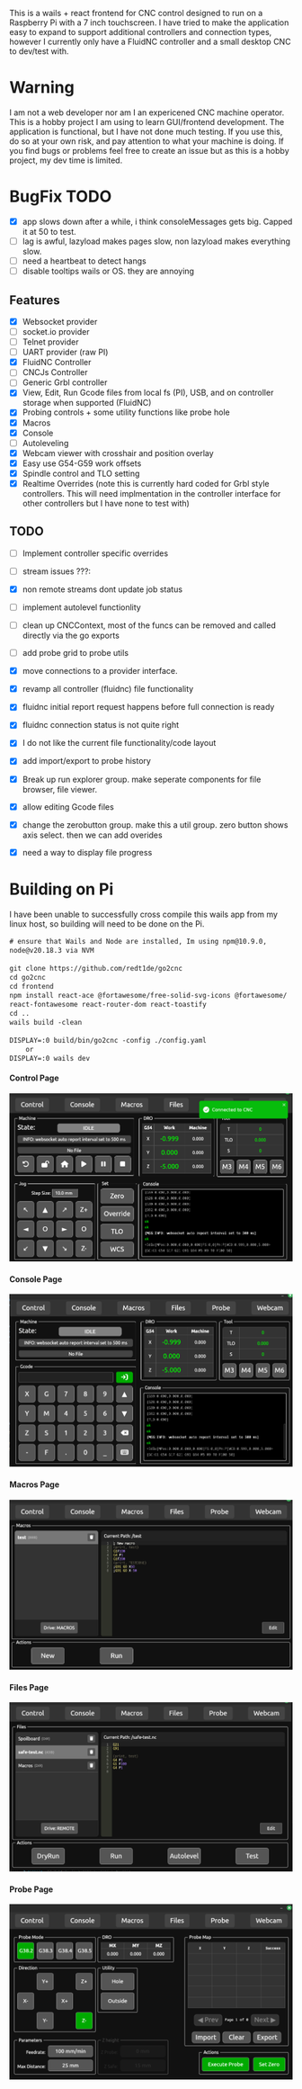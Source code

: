
This is a wails + react frontend for CNC control designed to run on a Raspberry Pi with a 7 inch touchscreen. I have tried to make the application easy to expand to support additional controllers and connection types, however I currently only have a FluidNC controller and a small desktop CNC to dev/test with. 

# Warning
I am not a web developer nor am I an expericened CNC machine operator. This is a hobby project I am using to learn GUI/frontend development. The application is functional, but I have not done much testing. If you use this, do so at your own risk, and pay attention to what your machine is doing. If you find bugs or problems feel free to create an issue but as this is a hobby project, my dev time is limited.

# BugFix TODO
- [x] app slows down after a while, i think consoleMessages gets big. Capped it at 50 to test.
- [ ] lag is awful, lazyload makes pages slow, non lazyload makes everything slow.
- [ ] need a heartbeat to detect hangs
- [ ] disable tooltips wails or OS. they are annoying

## Features
- [x] Websocket provider
- [ ] socket.io provider 
- [ ] Telnet provider
- [ ] UART provider (raw PI)
- [x] FluidNC Controller
- [ ] CNCJs Controller
- [ ] Generic Grbl controller
- [x] View, Edit, Run Gcode files from local fs (PI), USB, and on controller storage when supported (FluidNC) 
- [x] Probing controls + some utility functions like probe hole
- [x] Macros
- [x] Console
- [ ] Autoleveling 
- [x] Webcam viewer with crosshair and position overlay
- [x] Easy use G54-G59 work offsets
- [x] Spindle control and TLO setting
- [x] Realtime Overrides (note this is currently hard coded for Grbl style controllers. This will need implmentation in the controller interface for other controllers but I have none to test with)

## TODO
- [ ] Implement controller specific overrides
- [ ] stream issues ???:
- [x] non remote streams dont update job status
- [ ] implement autolevel functionlity
- [ ] clean up CNCContext, most of the funcs can be removed and called directly via the go exports
- [ ] add probe grid to probe utils

- [x] move connections to a provider interface.
- [x] revamp all controller (fluidnc) file functionality
- [x] fluidnc initial report request happens before full connection is ready
- [x] fluidnc connection status is not quite right
- [x] I do not like the current file functionality/code layout
- [x] add import/export to probe history
- [x] Break up run explorer group. make seperate components for file browser, file viewer.
- [x] allow editing Gcode files
- [x] change the zerobutton group. make this a util group. zero button shows axis select. then we can add overides
- [x] need a way to display file progress


# Building on Pi
I have been unable to successfully cross compile this wails app from my linux host, so building will need to be done on the Pi.
```
# ensure that Wails and Node are installed, Im using npm@10.9.0, node@v20.18.3 via NVM

git clone https://github.com/redt1de/go2cnc
cd go2cnc
cd frontend
npm install react-ace @fortawesome/free-solid-svg-icons @fortawesome/ react-fontawesome react-router-dom react-toastify
cd ..
wails build -clean

DISPLAY=:0 build/bin/go2cnc -config ./config.yaml
    or
DISPLAY=:0 wails dev
```

#### Control Page
![Control Page](img/control.png)
#### Console Page
![Console Page](img/console.png)
#### Macros Page
![Macros Page](img/macros.png)
#### Files Page
![Files Page](img/files.png)
#### Probe Page
![probe Page](img/probe.png)
